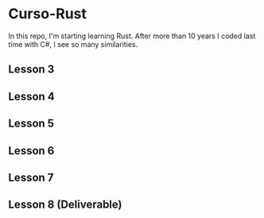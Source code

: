 # Curso-Rust

In this repo, I'm starting learning Rust. After more than 10 years I coded last time with C#, I see so many similarities.

## Lesson 3
## Lesson 4
## Lesson 5
## Lesson 6
## Lesson 7
## Lesson 8 (Deliverable)